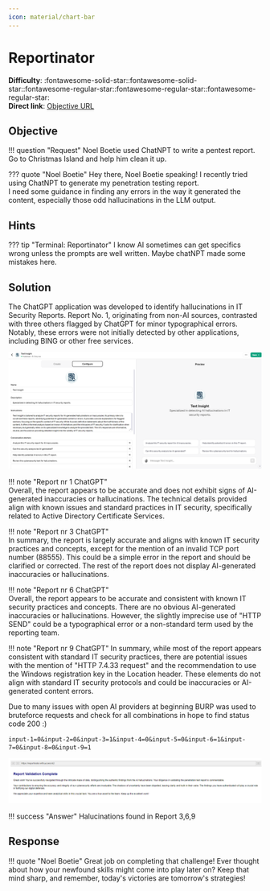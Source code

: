 ```yaml
---
icon: material/chart-bar
---
```


# Reportinator

**Difficulty**: :fontawesome-solid-star::fontawesome-solid-star::fontawesome-regular-star::fontawesome-regular-star::fontawesome-regular-star:<br/>
**Direct link**: [Objective URL](https://hhc23-reportinator-dot-holidayhack2023.ue.r.appspot.com)

## Objective

!!! question "Request"
    Noel Boetie used ChatNPT to write a pentest report. Go to Christmas Island and help him clean it up.

??? quote "Noel Boetie"
    Hey there, Noel Boetie speaking! I recently tried using ChatNPT to generate my penetration testing report.</br>
    I need some guidance in finding any errors in the way it generated the content, especially those odd hallucinations in the LLM output.


## Hints

??? tip "Terminal: Reportinator"
    I know AI sometimes can get specifics wrong unless the prompts are well written. Maybe chatNPT made some mistakes here.


## Solution

The ChatGPT application was developed to identify hallucinations in IT Security Reports. Report No. 1, originating from non-AI sources, contrasted with three others flagged by ChatGPT for minor typographical errors. Notably, these errors were not initially detected by other applications, including BING or other free services.

![Text Insight](../img/objectives/o4/textinsight.png)

!!! note "Report nr 1 ChatGPT"   
    Overall, the report appears to be accurate and does not exhibit signs of AI-generated inaccuracies or hallucinations. The technical details provided align with known issues and standard practices in IT security, specifically related to Active Directory Certificate Services.

!!! note "Report nr 3 ChatGPT"    
    In summary, the report is largely accurate and aligns with known IT security practices and concepts, except for the mention of an invalid TCP port number (88555). This could be a simple error in the report and should be clarified or corrected. The rest of the report does not display AI-generated inaccuracies or hallucinations.

!!! note "Report nr 6 ChatGPT"    
    Overall, the report appears to be accurate and consistent with known IT security practices and concepts. There are no obvious AI-generated inaccuracies or hallucinations. However, the slightly imprecise use of "HTTP SEND" could be a typographical error or a non-standard term used by the reporting team.

!!! note "Report nr 9 ChatGPT"
    In summary, while most of the report appears consistent with standard IT security practices, there are potential issues with the mention of "HTTP 7.4.33 request" and the recommendation to use the Windows registration key in the Location header. These elements do not align with standard IT security protocols and could be inaccuracies or AI-generated content errors.


Due to many issues with open AI providers at beginning  BURP was used to bruteforce requests and check for all combinations in hope to find status code 200 :)

 ```
 input-1=0&input-2=0&input-3=1&input-4=0&input-5=0&input-6=1&input-7=0&input-8=0&input-9=1
 ```

![Report](../img/objectives/o4/report.png)


!!! success "Answer"
    Halucinations found in Report 3,6,9

## Response

!!! quote "Noel Boetie"
    Great job on completing that challenge! Ever thought about how your newfound skills might come into play later on? Keep that mind sharp, and remember, today's victories are tomorrow's strategies!
